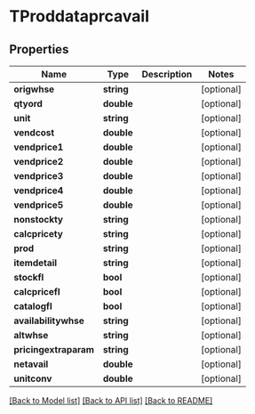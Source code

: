 # TProddataprcavail

## Properties
Name | Type | Description | Notes
------------ | ------------- | ------------- | -------------
**origwhse** | **string** |  | [optional] 
**qtyord** | **double** |  | [optional] 
**unit** | **string** |  | [optional] 
**vendcost** | **double** |  | [optional] 
**vendprice1** | **double** |  | [optional] 
**vendprice2** | **double** |  | [optional] 
**vendprice3** | **double** |  | [optional] 
**vendprice4** | **double** |  | [optional] 
**vendprice5** | **double** |  | [optional] 
**nonstockty** | **string** |  | [optional] 
**calcpricety** | **string** |  | [optional] 
**prod** | **string** |  | [optional] 
**itemdetail** | **string** |  | [optional] 
**stockfl** | **bool** |  | [optional] 
**calcpricefl** | **bool** |  | [optional] 
**catalogfl** | **bool** |  | [optional] 
**availabilitywhse** | **string** |  | [optional] 
**altwhse** | **string** |  | [optional] 
**pricingextraparam** | **string** |  | [optional] 
**netavail** | **double** |  | [optional] 
**unitconv** | **double** |  | [optional] 

[[Back to Model list]](../README.md#documentation-for-models) [[Back to API list]](../README.md#documentation-for-api-endpoints) [[Back to README]](../README.md)


